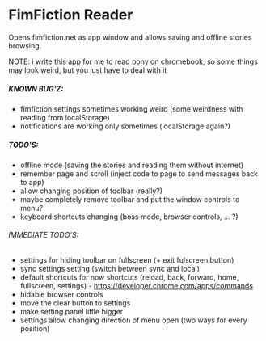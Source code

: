 FimFiction Reader
=================
Opens fimfiction.net as app window and allows saving and offline stories browsing.

NOTE: i write this app for me to read pony on chromebook, so some things may look weird, but you just have to deal with it

##### KNOWN BUG'Z:
- fimfiction settings sometimes working weird (some weirdness with reading from localStorage)
- notifications are working only sometimes (localStorage again?)

##### TODO'S:
- offline mode (saving the stories and reading them without internet)
- remember page and scroll (inject code to page to send messages back to app)
- allow changing position of toolbar (really?)
- maybe completely remove toolbar and put the window controls to menu?
- keyboard shortcuts changing (boss mode, browser controls, ... ?)

###### IMMEDIATE TODO'S:
- settings for hiding toolbar on fullscreen (+ exit fulscreen button)
- sync settings setting (switch between sync and local)
- default shortcuts for now shortcuts (reload, back, forward, home, fullscreen, settings) - https://developer.chrome.com/apps/commands
- hidable browser controls
- move the clear button to settings
- make setting panel little bigger
- settings allow changing direction of menu open (two ways for every position)

